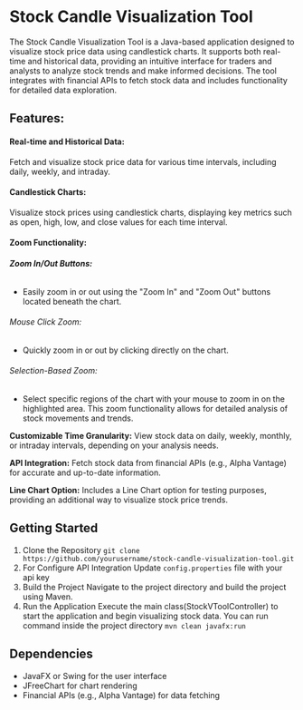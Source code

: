 # **Stock Candle Visualization Tool**

The Stock Candle Visualization Tool is a Java-based application designed to visualize stock price data using candlestick charts. It supports both real-time and historical data, providing an intuitive interface for traders and analysts to analyze stock trends and make informed decisions. The tool integrates with financial APIs to fetch stock data and includes functionality for detailed data exploration.

## Features:

#### **Real-time and Historical Data:**

Fetch and visualize stock price data for various time intervals, including daily, weekly, and intraday.

#### **Candlestick Charts:**

Visualize stock prices using candlestick charts, displaying key metrics such as open, high, low, and close values for each time interval.

#### **Zoom Functionality:**

###### **Zoom In/Out Buttons:** 
- Easily zoom in or out using the "Zoom In" and "Zoom Out" buttons located beneath the chart.
###### Mouse Click Zoom:
- Quickly zoom in or out by clicking directly on the chart.

###### Selection-Based Zoom:
- Select specific regions of the chart with your mouse to zoom in on the highlighted area.
This zoom functionality allows for detailed analysis of stock movements and trends.

**Customizable Time Granularity:**
View stock data on daily, weekly, monthly, or intraday intervals, depending on your analysis needs.

**API Integration:**
Fetch stock data from financial APIs (e.g., Alpha Vantage) for accurate and up-to-date information.

**Line Chart Option:**
Includes a Line Chart option for testing purposes, providing an additional way to visualize stock price trends.

## Getting Started

1. Clone the Repository
        `git clone https://github.com/yourusername/stock-candle-visualization-tool.git`
2. For Configure API Integration Update `config.properties` file with your api key
3. Build the Project Navigate to the project directory and build the project using Maven.
4. Run the Application Execute the main class(StockVToolController) to start the application and begin visualizing stock data.
You can run command inside the project directory `mvn clean javafx:run`

## Dependencies
* JavaFX or Swing for the user interface
* JFreeChart for chart rendering
* Financial APIs (e.g., Alpha Vantage) for data fetching